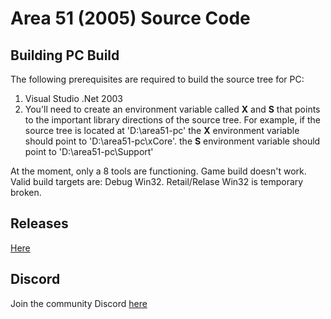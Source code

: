 # Area 51 (2005) Source Code

## Building PC Build

The following prerequisites are required to build the source tree for PC:

1. Visual Studio .Net 2003
3. You'll need to create an environment variable called **X** and **S** that points to the important library directions of the source tree. For example, if the source tree is located at 'D:\area51-pc' the **X** environment variable should point to 'D:\area51-pc\xCore'. the **S** environment variable should point to 'D:\area51-pc\Support'

At the moment, only a 8 tools are functioning. Game build doesn't work. Valid build targets are: Debug Win32. Retail/Relase Win32 is temporary broken.

## Releases

[Here](https://github.com/ProjectDreamland/area51/releases/)

## Discord

Join the community Discord [here](https://discord.gg/7gGhFSjxsq)
